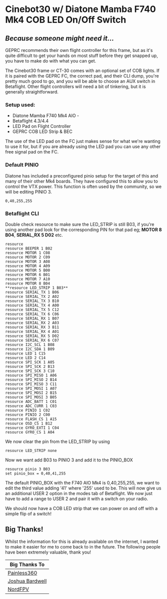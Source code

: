 # Cinebot30 w/ Diatone Mamba F740 Mk4 COB LED On/Off Switch
## _Because someone might need it..._


GEPRC recommends their own flight controller for this frame, but as it's quite difficult to get your hands on most stuff before they get snapped up, you have to make do with what you can get.

The Cinebot30 frame or CT-30 comes with an optional set of COB lights. If it is paired with the GEPRC FC, the correct pad, and their CLI dump, you're pretty much good to go, and you will be able to choose an AUX switch in Betaflight. Other flight controllers will need a bit of tinkering, but it is generally straightforward.
### Setup used:
- Diatone Mamba F740 Mk4 AIO -
- Betaflight 4.3/4.4
- LED Pad on Flight Controller
- GEPRC COB LED Strip & BEC

The use of the LED pad on the FC just makes sense for what we're wanting to use it for, but if you are already using the LED pad you can use any other free signal pad on the FC.

### Default PINIO

Diatone has included a preconfigured pinio setup for the target of this and many of their other Mk4 boards.
They have configured this to allow you to control the VTX power. This function is often used by the community, so we will be editing PINIO 3.

```
0,40,255,255
```

### Betaflight CLI

Double check resource to make sure the LED_STRIP is still B03, if you're using another pad look for the corresponding PIN for that pad
eg; **MOTOR 8 B04**, **SERIAL_RX 5 D02** etc.

```
resource
resource BEEPER 1 B02
resource MOTOR 1 C08
resource MOTOR 2 C09
resource MOTOR 3 A08
resource MOTOR 4 A09
resource MOTOR 5 B00
resource MOTOR 6 B01
resource MOTOR 7 A10
resource MOTOR 8 B04
**resource LED_STRIP 1 B03** 
resource SERIAL_TX 1 B06
resource SERIAL_TX 2 A02
resource SERIAL_TX 3 B10
resource SERIAL_TX 4 A00
resource SERIAL_TX 5 C12
resource SERIAL_TX 6 C06
resource SERIAL_RX 1 B07
resource SERIAL_RX 2 A03
resource SERIAL_RX 3 B11
resource SERIAL_RX 4 A01
resource SERIAL_RX 5 D02
resource SERIAL_RX 6 C07
resource I2C_SCL 1 B08
resource I2C_SDA 1 B09
resource LED 1 C15
resource LED 2 C14
resource SPI_SCK 1 A05
resource SPI_SCK 2 B13
resource SPI_SCK 3 C10
resource SPI_MISO 1 A06
resource SPI_MISO 2 B14
resource SPI_MISO 3 C11
resource SPI_MOSI 1 A07
resource SPI_MOSI 2 B15
resource SPI_MOSI 3 B05
resource ADC_BATT 1 C01
resource ADC_CURR 1 C03
resource PINIO 1 C02
resource PINIO 2 C00
resource FLASH_CS 1 A15
resource OSD_CS 1 B12
resource GYRO_EXTI 1 C04
resource GYRO_CS 1 A04

```

We now clear the pin from the LED_STRIP by using

```
resource LED_STRIP none
```

Now we want add B03 to PINIO 3 and add it to the PINIO_BOX

```
resource pinio 3 B03
set pinio_box = 0,40,41,255
```

The default PINIO_BOX with the F740 AIO Mk4 is 0,40,255,255, we want to edit the third value adding '41' where '255' used to be. This will now give us an additional USER 2 option in the modes tab of Betaflight. We now just have to add a range to USER 2 and pair it with a switch on your radio. 

We should now have a COB LED strip that we can power on and off with a simple flip of a switch!

## Big Thanks!

Whilst the information for this is already available on the internet, I wanted to make it easier for me to come back to in the future. The following people have been extremely valuable, thank you!


| Big Thanks To | 
| ------ |
| [Painless360] | 
| [Joshua Bardwell] | 
| [NordFPV] |

   [Painless360]: <https://www.youtube.com/user/Painless360>
   [Joshua Bardwell]: <https://www.youtube.com/@JoshuaBardwell>
   [NordFPV]: <https://www.youtube.com/@NordFPV>